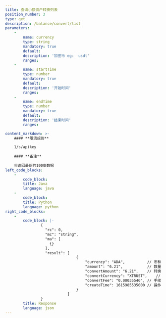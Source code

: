 ```yaml
---
title: 查询小额资产转换列表
position_number: 3
type: get
description: /balance/convert/list
parameters:
    -
        name: currency
        type: string
        mandatory: true
        default:
        description: '加密币 eg:  usdt'
        ranges: 
    -
        name: startTime
        type: number
        mandatory: true
        default:
        description: '开始时间'
        ranges:
    -
        name: endTime
        type: number
        mandatory: true
        default:
        description: '结束时间'
        ranges:

content_markdown: >-
    #### **限流规则**

    1/s/apikey
  
    #### **备注**
  
    只返回最新的100条数据
left_code_blocks:
    -
        code_block:
        title: Java
        language: java
    -
        code_block:
        title: Python
        language: python
right_code_blocks:
    -
        code_block: |-
                {
                  "rc": 0,
                  "mc": "string",
                  "ma": [
                    {}
                  ],
                  "result": [
                                {
                                    "currency": "ADA",          // 币种名称
                                    "amount": "6.21",           // 数量
                                    "convertAmount": "6.21",    // 转换数量
                                    "convertCurrency": "XTRUST",    // 转换币种
                                    "convertFee": "0.00035546", // 手续费
                                    "createTime": 1615985535000 // 操作时间
                                }
                            ]
                }
        title: Response
        language: json
---
```

